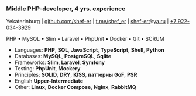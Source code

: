 ### Middle PHP-developer, 4 yrs. experience

Yekaterinburg | [github.com/shef-er](https://github.com/shef-er) | [t.me/shef_er](https://t.me/shef_er) | [shef-er@ya.ru](mailto:shef-er@ya.ru) | [+7 922-034-3929](tel:+79220343929)  

PHP • MySQL • Slim • Laravel • PhpUnit • Docker • Git • SCRUM

* Languages: **PHP**, **SQL**, **JavaScript**, **TypeScript**, **Shell**, **Python**
* Databases: **MySQL**, **PostgreSQL**, **Sqlite**
* Frameworks: **Slim**, **Laravel**, **Symfony**
* Testing: **PhpUnit**, **Mockery**
* Principles: **SOLID**, **DRY**, **KISS**, **паттерны GoF**, **PSR**
* English **Upper-Intermediate**
* Other: **Linux**, **Docker Compose**, **Nginx**, **RabbitMQ**
